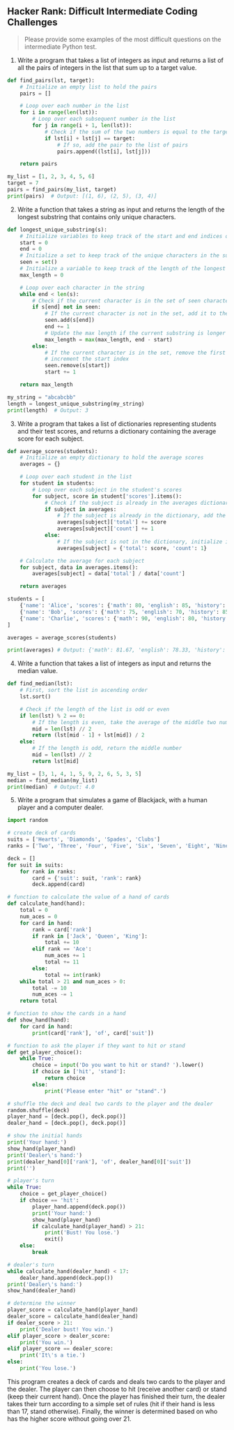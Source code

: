 ## Hacker Rank: Difficult Intermediate Coding Challenges

> Please provide some examples of the most difficult questions on the intermediate Python  test.

1. Write a program that takes a list of integers as input and returns a list of all the pairs of integers in the list that sum up to a target value.

```python 
def find_pairs(lst, target):
    # Initialize an empty list to hold the pairs
    pairs = []

    # Loop over each number in the list
    for i in range(len(lst)):
        # Loop over each subsequent number in the list
        for j in range(i + 1, len(lst)):
            # Check if the sum of the two numbers is equal to the target value
            if lst[i] + lst[j] == target:
                # If so, add the pair to the list of pairs
                pairs.append((lst[i], lst[j]))

    return pairs

my_list = [1, 2, 3, 4, 5, 6]
target = 7
pairs = find_pairs(my_list, target)
print(pairs)  # Output: [(1, 6), (2, 5), (3, 4)]
```

2. Write a function that takes a string as input and returns the length of the longest substring that contains only unique characters.

```python 
def longest_unique_substring(s):
    # Initialize variables to keep track of the start and end indices of the substring
    start = 0
    end = 0
    # Initialize a set to keep track of the unique characters in the substring
    seen = set()
    # Initialize a variable to keep track of the length of the longest unique substring
    max_length = 0

    # Loop over each character in the string
    while end < len(s):
        # Check if the current character is in the set of seen characters
        if s[end] not in seen:
            # If the current character is not in the set, add it to the set and increment the end index
            seen.add(s[end])
            end += 1
            # Update the max length if the current substring is longer than the previous longest substring
            max_length = max(max_length, end - start)
        else:
            # If the current character is in the set, remove the first character in the substring from the set and
            # increment the start index
            seen.remove(s[start])
            start += 1

    return max_length

my_string = "abcabcbb"
length = longest_unique_substring(my_string)
print(length)  # Output: 3
```

3. Write a program that takes a list of dictionaries representing students and their test scores, and returns a dictionary containing the average score for each subject.

```python 
def average_scores(students):
    # Initialize an empty dictionary to hold the average scores
    averages = {}

    # Loop over each student in the list
    for student in students:
        # Loop over each subject in the student's scores
        for subject, score in student['scores'].items():
            # Check if the subject is already in the averages dictionary
            if subject in averages:
                # If the subject is already in the dictionary, add the score to the total
                averages[subject]['total'] += score
                averages[subject]['count'] += 1
            else:
                # If the subject is not in the dictionary, initialize it with the first score
                averages[subject] = {'total': score, 'count': 1}

    # Calculate the average for each subject
    for subject, data in averages.items():
        averages[subject] = data['total'] / data['count']

    return averages

students = [
    {'name': 'Alice', 'scores': {'math': 80, 'english': 85, 'history': 90}},
    {'name': 'Bob', 'scores': {'math': 75, 'english': 70, 'history': 85}},
    {'name': 'Charlie', 'scores': {'math': 90, 'english': 80, 'history': 95}}
]

averages = average_scores(students)

print(averages) # Output: {'math': 81.67, 'english': 78.33, 'history': 90.0}
``` 

4. Write a function that takes a list of integers as input and returns the median value.

```python 
def find_median(lst):
    # First, sort the list in ascending order
    lst.sort()

    # Check if the length of the list is odd or even
    if len(lst) % 2 == 0:
        # If the length is even, take the average of the middle two numbers
        mid = len(lst) // 2
        return (lst[mid - 1] + lst[mid]) / 2
    else:
        # If the length is odd, return the middle number
        mid = len(lst) // 2
        return lst[mid]

my_list = [3, 1, 4, 1, 5, 9, 2, 6, 5, 3, 5]
median = find_median(my_list)
print(median)  # Output: 4.0
```

5. Write a program that simulates a game of Blackjack, with a human player and a computer dealer.

```python
import random

# create deck of cards
suits = ['Hearts', 'Diamonds', 'Spades', 'Clubs']
ranks = ['Two', 'Three', 'Four', 'Five', 'Six', 'Seven', 'Eight', 'Nine', 'Ten', 'Jack', 'Queen', 'King', 'Ace']

deck = []
for suit in suits:
    for rank in ranks:
        card = {'suit': suit, 'rank': rank}
        deck.append(card)

# function to calculate the value of a hand of cards
def calculate_hand(hand):
    total = 0
    num_aces = 0
    for card in hand:
        rank = card['rank']
        if rank in ['Jack', 'Queen', 'King']:
            total += 10
        elif rank == 'Ace':
            num_aces += 1
            total += 11
        else:
            total += int(rank)
    while total > 21 and num_aces > 0:
        total -= 10
        num_aces -= 1
    return total

# function to show the cards in a hand
def show_hand(hand):
    for card in hand:
        print(card['rank'], 'of', card['suit'])

# function to ask the player if they want to hit or stand
def get_player_choice():
    while True:
        choice = input('Do you want to hit or stand? ').lower()
        if choice in ['hit', 'stand']:
            return choice
        else:
            print('Please enter "hit" or "stand".')

# shuffle the deck and deal two cards to the player and the dealer
random.shuffle(deck)
player_hand = [deck.pop(), deck.pop()]
dealer_hand = [deck.pop(), deck.pop()]

# show the initial hands
print('Your hand:')
show_hand(player_hand)
print('Dealer\'s hand:')
print(dealer_hand[0]['rank'], 'of', dealer_hand[0]['suit'])
print('')

# player's turn
while True:
    choice = get_player_choice()
    if choice == 'hit':
        player_hand.append(deck.pop())
        print('Your hand:')
        show_hand(player_hand)
        if calculate_hand(player_hand) > 21:
            print('Bust! You lose.')
            exit()
    else:
        break

# dealer's turn
while calculate_hand(dealer_hand) < 17:
    dealer_hand.append(deck.pop())
print('Dealer\'s hand:')
show_hand(dealer_hand)

# determine the winner
player_score = calculate_hand(player_hand)
dealer_score = calculate_hand(dealer_hand)
if dealer_score > 21:
    print('Dealer bust! You win.')
elif player_score > dealer_score:
    print('You win.')
elif player_score == dealer_score:
    print('It\'s a tie.')
else:
    print('You lose.')
```    
    
This program creates a deck of cards and deals two cards to the player and the dealer. The player can then choose to hit (receive another card) or stand (keep their current hand). Once the player has finished their turn, the dealer takes their turn according to a simple set of rules (hit if their hand is less than 17, stand otherwise). Finally, the winner is determined based on who has the higher score without going over 21.



